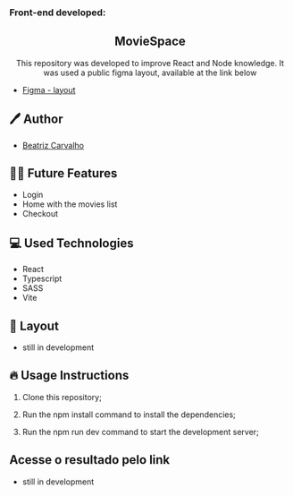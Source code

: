 ### Front-end developed:
<h2 align="center">
  MovieSpace
</h2>

<p align="center">This repository was developed to improve React and Node knowledge. It was used a public figma layout, available at the link below </p>

- [Figma - layout](hhttps://www.figma.com/file/9Lolygrus69gVGTzTZ1ss6/Movie-Catalogue-App-(Community)?node-id=2%3A3)

## 🖊️ Author

- [Beatriz Carvalho](https://github.com/BiaCarvalhoCavalieri)

## 👩‍💻 Future Features

- Login 
- Home with the movies list
- Checkout

## 💻 Used Technologies

- React
- Typescript
- SASS
- Vite

## 🎨 Layout
  - still in development

## 🔥 Usage Instructions

1. Clone this repository;

2. Run the npm install command to install the dependencies;

3. Run the npm run dev command to start the development server;

## Acesse o resultado pelo link
- still in development

